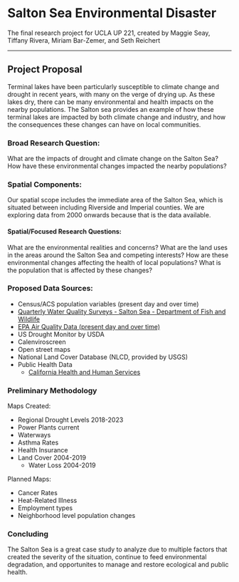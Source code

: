 # Salton Sea Environmental Disaster

The final research project for UCLA UP 221, created by Maggie Seay, Tiffany Rivera, Miriam Bar-Zemer, and Seth Reichert

---------------------------------------------------
## Project Proposal

Terminal lakes have been particularly susceptible to climate change and drought in recent years, with many on the verge of drying up. As these lakes dry, there can be many environmental and health impacts on the nearby populations. The Salton sea provides an example of how these terminal lakes are impacted by both climate change and industry, and how the consequences these changes can have on local communities. 

### Broad Research Question:
What are the impacts of drought and climate change on the Salton Sea? How have these environmental changes impacted the nearby populations?

### Spatial Components:
Our spatial scope includes the immediate area of the Salton Sea, which is situated between including Riverside and Imperial counties. We are exploring data from 2000 onwards because that is the data available. 

#### Spatial/Focused Research Questions:
What are the environmental realities and concerns? 
What are the land uses in the areas around the Salton Sea and competing interests?
How are these environmental changes affecting the health of local populations?
What is the population that is affected by these changes?


### Proposed Data Sources:

- Census/ACS population variables (present day and over time)
- [Quarterly Water Quality Surveys - Salton Sea - Department of Fish and Wildlife](https://data.cnra.ca.gov/dataset/quarterly-water-quality-surveys-salton-sea-ds429)
- [EPA Air Quality Data (present day and over time)](https://www.epa.gov/outdoor-air-quality-data/download-daily-data)
- US Drought Monitor by USDA
- Calenviroscreen
- Open street maps
- National Land Cover Database (NLCD, provided by USGS)
- Public Health Data
  - [California Health and Human Services](https://data.chhs.ca.gov/dataset/dataset-catalog) 

### Preliminary Methodology 
Maps Created:
  - Regional Drought Levels 2018-2023
  - Power Plants current
  - Waterways 
  - Asthma Rates
  - Health Insurance 
  - Land Cover 2004-2019
    - Water Loss 2004-2019

Planned Maps: 
 - Cancer Rates
 - Heat-Related Illness
 - Employment types
 - Neighborhood level population changes 

### Concluding
The Salton Sea is a great case study to analyze due to multiple factors that created the severity of the situation, continue to feed environmental degradation, and opportunites to manage and restore ecological and public health. 
